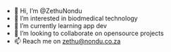 - 👋 Hi, I’m @ZethuNondu
- 👀 I’m interested in biodmedical technology
- 🌱 I’m currently learning app dev
- 💞️ I’m looking to collaborate on opensource projects
- 📫 Reach me on zethu@nondu.co.za

<!---
ZethuNondu/ZethuNondu is a ✨ special ✨ repository because its `README.md` (this file) appears on your GitHub profile.
You can click the Preview link to take a look at your changes.
--->
